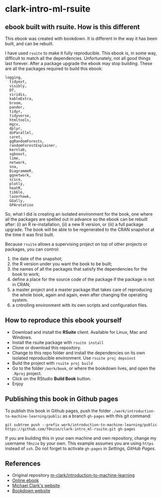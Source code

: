 # clark-intro-ml-rsuite

## ebook built with rsuite. How is this different
This ebook was created with bookdown. It is different in the way it has been built, and can be rebuilt.

I have used `rsuite` to make it fully reproducible. This ebook is, in some way, difficult to match all the dependencies. 
Unfortunately, not all good things last forever. After a package upgrade the ebook may stop building. These are all the packages required to build this ebook:

```
logging,
  tidyext,
  visibly,
  DT, 
  viridis, 
  kableExtra, 
  broom, 
  pander, 
  tidyr,
  tidyverse, 
  htmltools,
  mgcv,
  dplyr,
  doParallel,
  caret,
  ggRandomForests,
  randomForestExplainer,
  kernlab,
  xgboost,
  lime,
  network,
  sna,
  DiagrammeR,
  ggnetwork,
  scico,
  plotly,
  heatR,
  tibble,
  lazerhawk,
  GGally,
  GPArotation
```  


So, what I did is creating an isolated environment for the book, one where all the packages are spelled out in advance so the ebook can be rebuilt after: (i) an R re-installation, (ii) a new R version, or (iii) a full package upgrade. The book will be able to be regenerated to the CRAN snapshot at the time it was first built.

Because `rsuite` allows a supervising project on top of other projects or packages, you can control:

1. the date of the snapshot; 
1. the R version under you want the book to be built; 
1. the names of all the packages that satisfy the dependencies for the book to work; 
1. define a place for the source code of the package if the package is not in CRAN; 
1. a master project and a master package that takes care of reproducing the whole book, again and again, even after changing the operating system.
1. a cntrolling environment with its own scripts and configuration files.

## How to reproduce this ebook yourself
* Download and install the **RSuite** client. Available for Linux, Mac and Windows.
* Install the rsuite package with `rsuite install`
* Clone or download this repository.
* Change to this repo folder and install the dependencies on its own isolated reproducible environment. Use `rsuite proj depsinst`
* Build the project with `rsuite proj build`
* Go to the folder `/work/book`, or where the bookdown lives, and open the `.Rproj` project.
* Click on the RStudio **Build Book** button.
* Enjoy


## Publishing this book in Github pages
To publish this book in Github pages, push the folder `./work/introduction-to-machine-learning/public` as a branch `gh-pages` with this git command:

```
git subtree push --prefix work/introduction-to-machine-learning/public https://github.com/f0nzie/clark-intro_ml-rsuite.git gh-pages
```

If you are building this in your own machine and own repository, change my username `f0nzie` by your own. This example assumes you are using `https` instead of `ssh`. Do not forget to activate `gh-pages` in *Settings, GitHub Pages*.


## References
* Original repository [m-clark/introduction-to-machine-learning](https://github.com/m-clark/introduction-to-machine-learning)
* [Online ebook](http://m-clark.github.io/introduction-to-machine-learning/)
* [Michael Clark's website](https://m-clark.github.io/)
* [Bookdown website](https://bookdown.org/)
